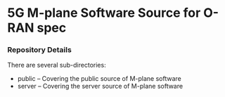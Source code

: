 # 5G M-plane Software Source for O-RAN spec #

### Repository Details ###

There are several sub-directories:

* public	 – Covering the public source of M-plane software
* server         – Covering the server source of M-plane software

